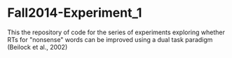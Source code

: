 # Fall2014-Experiment_1
This the repository of code for the series of experiments exploring whether RTs for "nonsense" words can be improved using a dual task paradigm (Beilock et al., 2002)
